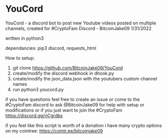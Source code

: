 # YouCord
YouCord - a discord bot to post new Youtube videos posted on multiple channels, created for #CryptoFam Discord - BitcoinJake09 1/31/2022

written in python3

dependancies:
  pip3 discord, requests_html


How to setup:
  1) git clone https://github.com/BitcoinJake09/YouCord
  2) create/modify the discord webhook in dhook.py
  3) create/modify the json_data.json with the youtubers custom channel names
  4) run python3 youcord.py

if you have questions feel free to create an issue or come to the #CryptoFam discord to ask @BitcoinJake09 for help with setup or modifications
or if you just want to join the #CryptoFam https://discord.gg/nCgrdbx

if you feel like this script is worth of a donation i have many crypto options on my cointree:
https://cointr.ee/bitcoinjake09
